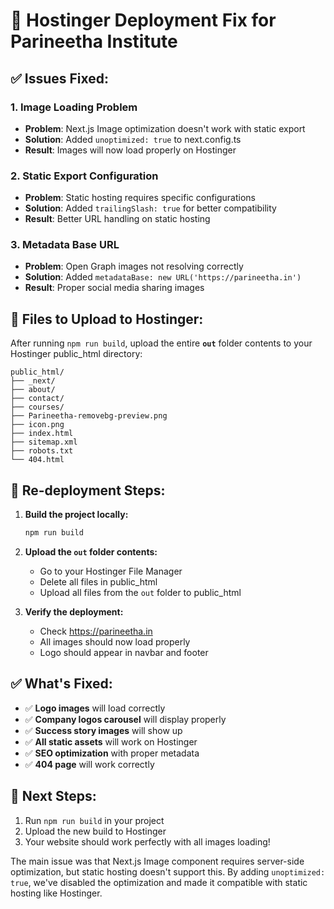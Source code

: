 # 🚀 Hostinger Deployment Fix for Parineetha Institute

## ✅ Issues Fixed:

### 1. **Image Loading Problem**
- **Problem**: Next.js Image optimization doesn't work with static export
- **Solution**: Added `unoptimized: true` to next.config.ts
- **Result**: Images will now load properly on Hostinger

### 2. **Static Export Configuration**
- **Problem**: Static hosting requires specific configurations
- **Solution**: Added `trailingSlash: true` for better compatibility
- **Result**: Better URL handling on static hosting

### 3. **Metadata Base URL**
- **Problem**: Open Graph images not resolving correctly
- **Solution**: Added `metadataBase: new URL('https://parineetha.in')`
- **Result**: Proper social media sharing images

## 📁 Files to Upload to Hostinger:

After running `npm run build`, upload the entire **`out`** folder contents to your Hostinger public_html directory:

```
public_html/
├── _next/
├── about/
├── contact/
├── courses/
├── Parineetha-removebg-preview.png
├── icon.png
├── index.html
├── sitemap.xml
├── robots.txt
└── 404.html
```

## 🔧 Re-deployment Steps:

1. **Build the project locally:**
   ```bash
   npm run build
   ```

2. **Upload the `out` folder contents:**
   - Go to your Hostinger File Manager
   - Delete all files in public_html
   - Upload all files from the `out` folder to public_html

3. **Verify the deployment:**
   - Check https://parineetha.in
   - All images should now load properly
   - Logo should appear in navbar and footer

## ✅ What's Fixed:

- ✅ **Logo images** will load correctly
- ✅ **Company logos carousel** will display properly  
- ✅ **Success story images** will show up
- ✅ **All static assets** will work on Hostinger
- ✅ **SEO optimization** with proper metadata
- ✅ **404 page** will work correctly

## 🎯 Next Steps:

1. Run `npm run build` in your project
2. Upload the new build to Hostinger
3. Your website should work perfectly with all images loading!

The main issue was that Next.js Image component requires server-side optimization, but static hosting doesn't support this. By adding `unoptimized: true`, we've disabled the optimization and made it compatible with static hosting like Hostinger.
